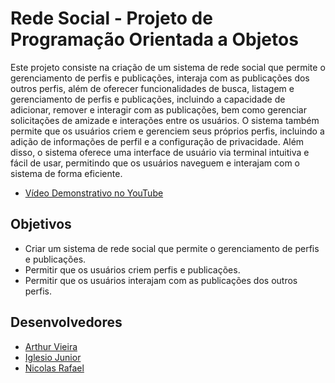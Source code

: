 # Rede Social - Projeto de Programação Orientada a Objetos

Este projeto consiste na criação de um sistema de rede social que permite o gerenciamento de perfis e publicações, interaja com as publicações dos outros perfis, além de oferecer funcionalidades de busca, listagem e gerenciamento de perfis e publicações, incluindo a capacidade de adicionar, remover e interagir com as publicações, bem como gerenciar solicitações de amizade e interações entre os usuários. O sistema também permite que os usuários criem e gerenciem seus próprios perfis, incluindo a adição de informações de perfil e a configuração de privacidade. Além disso, o sistema oferece uma interface  de usuário via terminal intuitiva e fácil de usar, permitindo que os usuários naveguem e interajam com o sistema de forma eficiente.

- [Vídeo Demonstrativo no YouTube](https://youtu.be/fLcuV6jlcfE?si=vL0uD1rVYcyGlYhG)

## Objetivos

- Criar um sistema de rede social que permite o gerenciamento de perfis e publicações.
- Permitir que os usuários criem perfis e publicações.
- Permitir que os usuários interajam com as publicações dos outros perfis.

## Desenvolvedores

- [Arthur Vieira](https://github.com/ArthurV10)
- [Iglesio Junior](https://github.com/iglesiojunior)
- [Nicolas Rafael](https://github.com/NicolasRaf)
